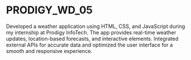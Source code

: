 # PRODIGY_WD_05
 Developed a weather application using HTML, CSS, and JavaScript during my internship at Prodigy InfoTech. The app provides real-time weather updates, location-based forecasts, and interactive elements. Integrated external APIs for accurate data and optimized the user interface for a smooth and responsive experience.
